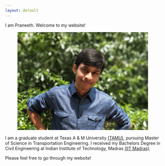 ```yaml
---
layout: default
---
```



I am Praneeth. Welcome to my website!

<figure>
<img class="home" src="/assets/pro_pic.jpg" alt="Me">
</figure>

I am a graduate student at Texas A & M University [(TAMU)](https://www.tamu.edu), pursuing Master of Science in Transportation Engineering. I received my Bachelors Degree in Civil Engineering at Indian Institute of Technology, Madras [(IIT Madras)](http://www.iitm.ac.in/).

Please feel free to go through my website!
